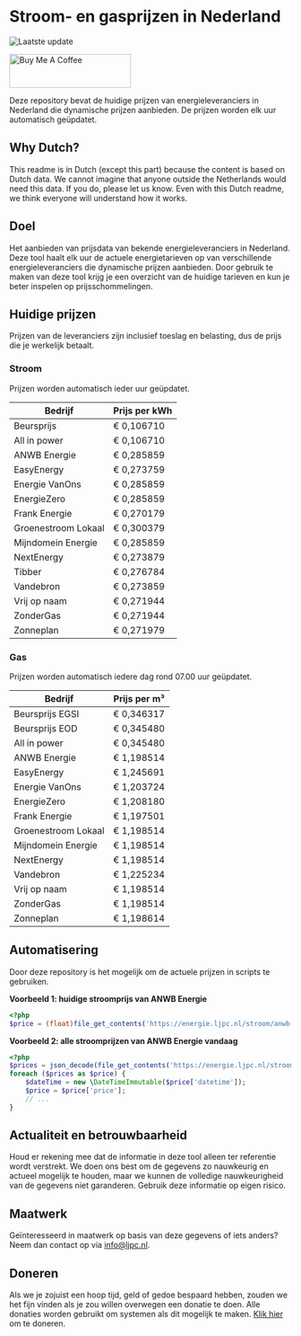 # Stroom- en gasprijzen in Nederland

![Laatste update](https://img.shields.io/badge/laatste%20update-2025--05--14%2019%3A00%20CET-brightgreen)

<a href="https://www.buymeacoffee.com/Lars-" target="_blank"><img src="https://cdn.buymeacoffee.com/buttons/v2/default-orange.png" alt="Buy Me A Coffee" height="60" style="height: 60px !important;width: 217px !important;" ></a>

Deze repository bevat de huidige prijzen van energieleveranciers in Nederland die dynamische prijzen aanbieden. De prijzen worden elk uur automatisch geüpdatet.

## Why Dutch?

This readme is in Dutch (except this part) because the content is based on Dutch data. We cannot imagine that anyone outside the Netherlands would need this data. If you do, please let us know. Even with this Dutch readme, we think
everyone will understand how it works.

## Doel

Het aanbieden van prijsdata van bekende energieleveranciers in Nederland. Deze tool haalt elk uur de actuele energietarieven op van verschillende energieleveranciers die dynamische prijzen aanbieden. Door gebruik te maken van deze tool
krijg je een overzicht van de huidige tarieven en kun je beter inspelen op prijsschommelingen.

## Huidige prijzen

Prijzen van de leveranciers zijn inclusief toeslag en belasting, dus de prijs die je werkelijk betaalt.

### Stroom

Prijzen worden automatisch ieder uur geüpdatet.

 Bedrijf | Prijs per kWh 
---------|---------------
Beursprijs | € 0,106710
All in power | € 0,106710
ANWB Energie | € 0,285859
EasyEnergy | € 0,273759
Energie VanOns | € 0,285859
EnergieZero | € 0,285859
Frank Energie | € 0,270179
Groenestroom Lokaal | € 0,300379
Mijndomein Energie | € 0,285859
NextEnergy | € 0,273879
Tibber | € 0,276784
Vandebron | € 0,273859
Vrij op naam | € 0,271944
ZonderGas | € 0,271944
Zonneplan | € 0,271979


### Gas

Prijzen worden automatisch iedere dag rond 07.00 uur geüpdatet.

 Bedrijf | Prijs per m³ 
---------|--------------
Beursprijs EGSI | € 0,346317
Beursprijs EOD | € 0,345480
All in power | € 0,345480
ANWB Energie | € 1,198514
EasyEnergy | € 1,245691
Energie VanOns | € 1,203724
EnergieZero | € 1,208180
Frank Energie | € 1,197501
Groenestroom Lokaal | € 1,198514
Mijndomein Energie | € 1,198514
NextEnergy | € 1,198514
Vandebron | € 1,225234
Vrij op naam | € 1,198514
ZonderGas | € 1,198514
Zonneplan | € 1,198614


## Automatisering

Door deze repository is het mogelijk om de actuele prijzen in scripts te gebruiken.

**Voorbeeld 1: huidige stroomprijs van ANWB Energie**

```php
<?php
$price = (float)file_get_contents('https://energie.ljpc.nl/stroom/anwb-energie-nu.txt');

```

**Voorbeeld 2: alle stroomprijzen van ANWB Energie vandaag**

```php
<?php
$prices = json_decode(file_get_contents('https://energie.ljpc.nl/stroom/all-in-power-vandaag.json'),true);
foreach ($prices as $price) {
    $dateTime = new \DateTimeImmutable($price['datetime']);
    $price = $price['price'];
    // ...
}
```

## Actualiteit en betrouwbaarheid

Houd er rekening mee dat de informatie in deze tool alleen ter referentie wordt verstrekt. We doen ons best om de gegevens zo nauwkeurig en actueel mogelijk te houden, maar we kunnen de volledige nauwkeurigheid van de gegevens niet
garanderen. Gebruik deze informatie op eigen risico.

## Maatwerk

Geïnteresseerd in maatwerk op basis van deze gegevens of iets anders? Neem dan contact op
via [info@ljpc.nl](mailto:info@ljpc.nl?subject=Energie%20prijzen).

## Doneren

Als we je zojuist een hoop tijd, geld of gedoe bespaard hebben, zouden we het fijn vinden als je zou willen overwegen een
donatie te doen. Alle donaties worden gebruikt om systemen als dit mogelijk te
maken. [Klik hier](https://www.buymeacoffee.com/Lars-) om te doneren.
